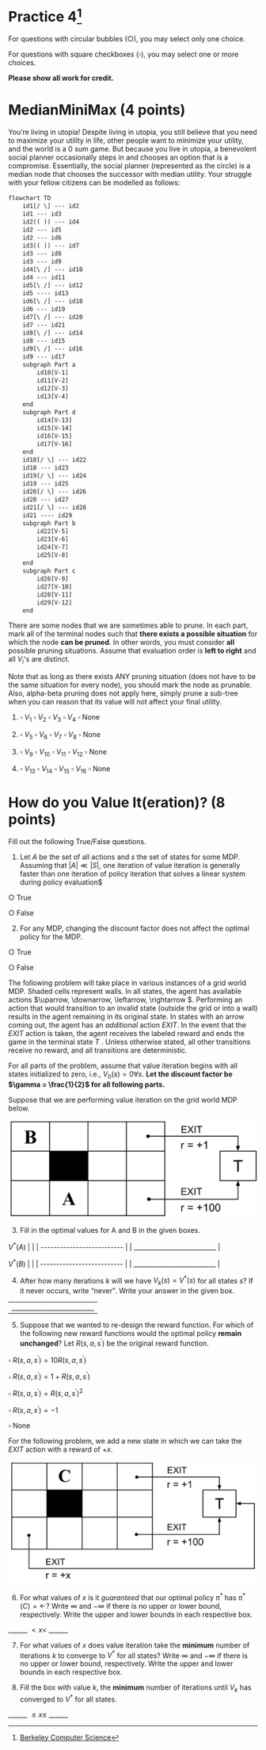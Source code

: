 # Practice 4[^1]

For questions with circular bubbles ($\bigcirc$), you may select only one choice.

For questions with square checkboxes ($\square$), you may select one or more choices.

**Please show all work for credit.**

# MedianMiniMax (4 points)

You’re living in utopia! Despite living in utopia, you still believe that you need to maximize your utility in life, other people want to minimize your utility, and the world is a 0 sum game. But because you live in utopia, a benevolent social planner occasionally steps in and chooses an option that is a compromise. Essentially, the social planner (represented as the circle) is a median node that chooses the successor with median utility. Your struggle with your fellow citizens can be modelled as follows:

```mermaid
flowchart TD
    id1[/ \] --- id2
    id1 --- id3
    id2(( )) --- id4
    id2 --- id5
    id2 --- id6
    id3(( )) --- id7
    id3 --- id8
    id3 --- id9
    id4[\ /] --- id10
    id4 --- id11
    id5[\ /] --- id12
    id5 ---- id13
    id6[\ /] --- id18
    id6 --- id19
    id7[\ /] --- id20
    id7 --- id21
    id8[\ /] --- id14
    id8 --- id15
    id9[\ /] --- id16
    id9 --- id17
    subgraph Part a
        id10[V-1]
        id11[V-2]
        id12[V-3]
        id13[V-4]
    end
    subgraph Part d
        id14[V-13]
        id15[V-14]
        id16[V-15]
        id17[V-16]
    end
    id18[/ \] --- id22
    id18 --- id23
    id19[/ \] --- id24
    id19 --- id25
    id20[/ \] --- id26
    id20 --- id27
    id21[/ \] --- id28
    id21 ---- id29
    subgraph Part b
        id22[V-5]
        id23[V-6]
        id24[V-7]
        id25[V-8]
    end
    subgraph Part c
        id26[V-9]
        id27[V-10]
        id28[V-11]
        id29[V-12]
    end
```

There are some nodes that we are sometimes able to prune. In each part, mark all of the terminal nodes such that **there exists a possible situation** for which the node **can be pruned**. In other words, you must consider **all** possible pruning situations. Assume that evaluation order is **left to right** and all $V_i$'s are distinct.

Note that as long as there exists ANY pruning situation (does not have to be the same situation for every node), you should mark the node as prunable. Also, alpha-beta pruning does not apply here, simply prune a sub-tree when you can reason that its value will not affect your final utility.

1. $\square$ $V_1$ $\square$ $V_2$ $\square$ $V_3$ $\square$ $V_4$ $\square$ None

2. $\square$ $V_5$ $\square$ $V_6$ $\square$ $V_7$ $\square$ $V_8$ $\square$ None

3. $\square$ $V_9$ $\square$ $V_10$ $\square$ $V_11$ $\square$ $V_12$ $\square$ None

4. $\square$ $V_13$ $\square$ $V_14$ $\square$ $V_15$ $\square$ $V_16$ $\square$ None

# How do you Value It(eration)? (8 points)

Fill out the following True/False questions.

1. Let $A$ be the set of all actions and $s$ the set of states for some MDP. Assuming that $|A| \ll |S|$, one iteration of value iteration is generally faster than one iteration of policy iteration that solves a linear system during policy evaluation$

$\bigcirc$ True

$\bigcirc$ False 

2. For any MDP, changing the discount factor does not affect the optimal policy for the MDP.

$\bigcirc$ True

$\bigcirc$ False 

The following problem will take place in various instances of a grid world MDP. Shaded cells represent walls. In all states, the agent has available actions $\uparrow, \downarrow, \leftarrow, \rightarrow $. Performing an action that would transition to an invalid state (outside the grid or into a wall) results in the agent remaining in its original state. In states with an arrow coming out, the agent has an *additional* action *EXIT*. In the event that the *EXIT* action is taken, the agent receives the labeled reward and ends the game in the terminal state $T$ . Unless otherwise stated, all other transitions receive no reward, and all transitions are deterministic.

For all parts of the problem, assume that value iteration begins with all states initialized to zero, i.e., $V_0(s) = 0 \forall s$. **Let the discount factor be $\gamma = \frac{1}{2}$ for all following parts.**

Suppose that we are performing value iteration on the grid world MDP below.

![g1](https://github.com/btdobbs/AI/blob/main/Practice/04/g1.png)

3. Fill in the optimal values for A and B in the given boxes.

$V^{\ast}(A)$
|                            |
| -------------------------- |
| __________________________ |

$V^{\ast}(B)$
|                            |
| -------------------------- |
| __________________________ |


4. After how many iterations $k$ will we have $V_k(s) = V^{\ast}(s)$ for all states $s$? If it never occurs, write “never". Write
your answer in the given box.

|                            |
| -------------------------- |
| __________________________ |

5. Suppose that we wanted to re-design the reward function. For which of the following new reward functions would the optimal policy **remain unchanged**? Let $R(s,a,s^{\prime})$ be the original reward function.

$\square$ $R(s,a,s^{\prime}) = 10R(s,a,s^{\prime})$

$\square$ $R(s,a,s^{\prime}) = 1 + R(s,a,s^{\prime})$

$\square$ $R(s,a,s^{\prime}) = R(s,a,s^{\prime})^2$

$\square$ $R(s,a,s^{\prime}) = -1$

$\square$ None

For the following problem, we add a new state in which we can take the *EXIT* action with a reward of $+x$.

![g2](https://github.com/btdobbs/AI/blob/main/Practice/04/g2.png)

6. For what values of $x$ is it *guaranteed* that our optimal policy $\pi^{\ast}$ has $\pi^{\ast}(C) = \leftarrow$? Write $\infty$ and $-\infty$ if there is no upper or lower bound, respectively. Write the upper and lower bounds in each respective box.

______ $< x <$ ______

7. For what values of 𝑥 does value iteration take the **minimum** number of iterations $k$ to converge to $V^{\ast}$ for all states? Write $\infty$ and $-\infty$ if there is no upper or lower bound, respectively. Write the upper and lower bounds in each respective box.



8. Fill the box with value $k$, the **minimum** number of iterations until $V_k$ has converged to $V^{\ast}$ for all states.

______ $\le x \le$ ______

[^1]: [Berkeley Computer Science](http://ai.berkeley.edu)
